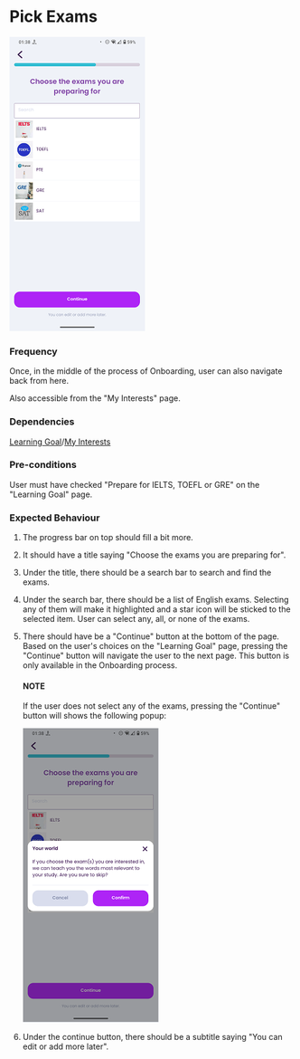 # Pick Exams

![PickExams](../_media/Onboarding/PickExams.png)

### Frequency

Once, in the middle of the process of Onboarding, user can also navigate back from here.

Also accessible from the "My Interests" page.

### Dependencies

[Learning Goal](docs/onboarding/LearningGoal.md)/[My Interests](docs/discover/MyInterests.md)

### Pre-conditions

User must have checked "Prepare for IELTS, TOEFL or GRE" on the "Learning Goal" page. 

### Expected Behaviour

1. The progress bar on top should fill a bit more.

2. It should have a title saying "Choose the exams you are preparing for".

3. Under the title, there should be a search bar to search and find the exams.

4. Under the search bar, there should be a list of English exams. Selecting any of them will make it highlighted and a star icon will be sticked to the selected item. User can select any, all, or none of the exams.

5. There should have be a "Continue" button at the bottom of the page. Based on the user's choices on the "Learning Goal" page, pressing the "Continue" button will navigate the user to the next page. This button is only available in the Onboarding process.
   #### NOTE
   If the user does not select any of the exams, pressing the "Continue" button will shows the following popup:
   
   ![PickExamsWarning](../_media/Onboarding/PickExamsWarning.png)

6. Under the continue button, there should be a subtitle saying "You can edit or add more later".
